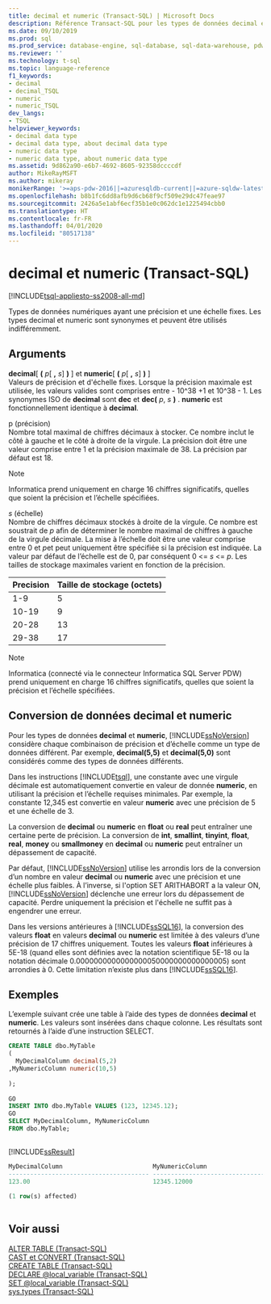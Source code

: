 ```yaml
---
title: decimal et numeric (Transact-SQL) | Microsoft Docs
description: Référence Transact-SQL pour les types de données decimal et numeric. Decimal et numeric sont synonymes pour les types de données numériques ayant une précision et une échelle fixes.
ms.date: 09/10/2019
ms.prod: sql
ms.prod_service: database-engine, sql-database, sql-data-warehouse, pdw
ms.reviewer: ''
ms.technology: t-sql
ms.topic: language-reference
f1_keywords:
- decimal
- decimal_TSQL
- numeric
- numeric_TSQL
dev_langs:
- TSQL
helpviewer_keywords:
- decimal data type
- decimal data type, about decimal data type
- numeric data type
- numeric data type, about numeric data type
ms.assetid: 9d862a90-e6b7-4692-8605-92358dccccdf
author: MikeRayMSFT
ms.author: mikeray
monikerRange: '>=aps-pdw-2016||=azuresqldb-current||=azure-sqldw-latest||>=sql-server-2016||=sqlallproducts-allversions||>=sql-server-linux-2017||=azuresqldb-mi-current'
ms.openlocfilehash: b8b1fc6dd8afb9d6cb68f9cf509e29dc47feae97
ms.sourcegitcommit: 2426a5e1abf6ecf35b1e0c062dc1e1225494cbb0
ms.translationtype: HT
ms.contentlocale: fr-FR
ms.lasthandoff: 04/01/2020
ms.locfileid: "80517138"
---
```

# <a name="decimal-and-numeric-transact-sql"></a>decimal et numeric (Transact-SQL)
[!INCLUDE[tsql-appliesto-ss2008-all-md](../../includes/tsql-appliesto-ss2008-all-md.md)]

Types de données numériques ayant une précision et une échelle fixes. Les types decimal et numeric sont synonymes et peuvent être utilisés indifféremment.
  
## <a name="arguments"></a>Arguments  
**decimal**[ **(** _p_[ **,** _s_] **)** ] et **numeric**[ **(** _p_[ **,** _s_] **)** ]  
Valeurs de précision et d'échelle fixes. Lorsque la précision maximale est utilisée, les valeurs valides sont comprises entre - 10^38 +1 et 10^38 - 1. Les synonymes ISO de **decimal** sont **dec** et **dec(** _p_, _s_ **)** . **numeric** est fonctionnellement identique à **decimal**.
  
p (précision)  
Nombre total maximal de chiffres décimaux à stocker. Ce nombre inclut le côté à gauche et le côté à droite de la virgule. La précision doit être une valeur comprise entre 1 et la précision maximale de 38. La précision par défaut est 18.
  
> [!NOTE]  
>  Informatica prend uniquement en charge 16 chiffres significatifs, quelles que soient la précision et l’échelle spécifiées.  
  
*s* (échelle)  
Nombre de chiffres décimaux stockés à droite de la virgule. Ce nombre est soustrait de *p* afin de déterminer le nombre maximal de chiffres à gauche de la virgule décimale. La mise à l’échelle doit être une valeur comprise entre 0 et *p*et peut uniquement être spécifiée si la précision est indiquée. La valeur par défaut de l’échelle est de 0, par conséquent 0 <= *s* \<= *p*. Les tailles de stockage maximales varient en fonction de la précision.
  
|Precision|Taille de stockage (octets)|  
|---|---|
|1-9|5|  
|10-19|9|  
|20-28|13|  
|29-38|17|  
  
> [!NOTE]  
>  Informatica (connecté via le connecteur Informatica SQL Server PDW) prend uniquement en charge 16 chiffres significatifs, quelles que soient la précision et l’échelle spécifiées.  
  
## <a name="converting-decimal-and-numeric-data"></a>Conversion de données decimal et numeric
Pour les types de données **decimal** et **numeric**, [!INCLUDE[ssNoVersion](../../includes/ssnoversion-md.md)] considère chaque combinaison de précision et d’échelle comme un type de données différent. Par exemple, **decimal(5,5)** et **decimal(5,0)** sont considérés comme des types de données différents.
  
Dans les instructions [!INCLUDE[tsql](../../includes/tsql-md.md)], une constante avec une virgule décimale est automatiquement convertie en valeur de donnée **numeric**, en utilisant la précision et l’échelle requises minimales. Par exemple, la constante 12,345 est convertie en valeur **numeric** avec une précision de 5 et une échelle de 3.
  
La conversion de **decimal** ou **numeric** en **float** ou **real** peut entraîner une certaine perte de précision. La conversion de **int**, **smallint**, **tinyint**, **float**, **real**, **money** ou **smallmoney** en **decimal** ou **numeric** peut entraîner un dépassement de capacité.
  
Par défaut, [!INCLUDE[ssNoVersion](../../includes/ssnoversion-md.md)] utilise les arrondis lors de la conversion d’un nombre en valeur **decimal** ou **numeric** avec une précision et une échelle plus faibles. À l’inverse, si l'option SET ARITHABORT a la valeur ON, [!INCLUDE[ssNoVersion](../../includes/ssnoversion-md.md)] déclenche une erreur lors du dépassement de capacité. Perdre uniquement la précision et l'échelle ne suffit pas à engendrer une erreur.
  
Dans les versions antérieures à [!INCLUDE[ssSQL16](../../includes/sssql16-md.md)], la conversion des valeurs **float** en valeurs **decimal** ou **numeric** est limitée à des valeurs d’une précision de 17 chiffres uniquement. Toutes les valeurs **float** inférieures à 5E-18 (quand elles sont définies avec la notation scientifique 5E-18 ou la notation décimale 0.0000000000000000050000000000000005) sont arrondies à 0. Cette limitation n’existe plus dans [!INCLUDE[ssSQL16](../../includes/sssql16-md.md)].
  
## <a name="examples"></a>Exemples  
L’exemple suivant crée une table à l’aide des types de données **decimal** et **numeric**.  Les valeurs sont insérées dans chaque colonne. Les résultats sont retournés à l’aide d’une instruction SELECT.
  
```sql
CREATE TABLE dbo.MyTable  
(  
  MyDecimalColumn decimal(5,2)  
,MyNumericColumn numeric(10,5)
  
);  
  
GO  
INSERT INTO dbo.MyTable VALUES (123, 12345.12);  
GO  
SELECT MyDecimalColumn, MyNumericColumn  
FROM dbo.MyTable;  
  
```  
  
[!INCLUDE[ssResult](../../includes/ssresult-md.md)]
  
```sql
MyDecimalColumn                         MyNumericColumn  
--------------------------------------- ---------------------------------------  
123.00                                  12345.12000  
  
(1 row(s) affected)  
  
```  
  
## <a name="see-also"></a>Voir aussi
[ALTER TABLE &#40;Transact-SQL&#41;](../../t-sql/statements/alter-table-transact-sql.md)  
[CAST et CONVERT &#40;Transact-SQL&#41;](../../t-sql/functions/cast-and-convert-transact-sql.md)  
[CREATE TABLE &#40;Transact-SQL&#41;](../../t-sql/statements/create-table-transact-sql.md)  
[DECLARE @local_variable &#40;Transact-SQL&#41;](../../t-sql/language-elements/declare-local-variable-transact-sql.md)  
[SET @local_variable &#40;Transact-SQL&#41;](../../t-sql/language-elements/set-local-variable-transact-sql.md)  
[sys.types &#40;Transact-SQL&#41;](../../relational-databases/system-catalog-views/sys-types-transact-sql.md)
  
